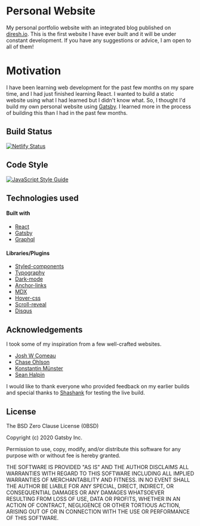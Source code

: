 # Personal Website

My personal portfolio website with an integrated blog published on [diresh.io](https://www.diresh.io/). This is the first website I have ever built and it will be under constant development. If you have any suggestions or advice, I am open to all of them!

# Motivation

I have been learning web development for the past few months on my spare time, and I had just finished learning React. I wanted to build a static website using what I had learned but I didn't know what. So, I thought I'd build my own personal website using [Gatsby](https://www.gatsbyjs.com/). I learned more in the process of building this than I had in the past few months.

## Build Status

[![Netlify Status](https://api.netlify.com/api/v1/badges/01f70e68-28e3-4108-9455-9dd79d80fb75/deploy-status)](https://app.netlify.com/sites/direshio/deploys)

## Code Style

[
![JavaScript Style Guide](https://img.shields.io/badge/code%20style-airbnb-blue)](https://github.com/airbnb/javascript)

## Technologies used

#### Built with

- [React](https://reactjs.org/)
- [Gatsby](https://www.gatsbyjs.com/)
- [Graphql](https://graphql.org/)

#### Libraries/Plugins

- [Styled-components](https://styled-components.com/)
- [Typography](https://kyleamathews.github.io/typography.js/)
- [Dark-mode](https://www.gatsbyjs.com/plugins/gatsby-plugin-dark-mode/)
- [Anchor-links](https://www.gatsbyjs.com/plugins/gatsby-plugin-anchor-links/)
- [MDX](https://www.gatsbyjs.com/plugins/gatsby-plugin-mdx/)
- [Hover-css](https://ianlunn.github.io/Hover/)
- [Scroll-reveal](https://www.gatsbyjs.com/plugins/gatsby-plugin-scroll-reveal/)
- [Disqus](https://www.gatsbyjs.com/plugins/gatsby-plugin-disqus/)

## Acknowledgements

I took some of my inspiration from a few well-crafted websites.

- [Josh W Comeau](https://www.joshwcomeau.com/)
- [Chase Ohlson](https://chaseohlson.com/)
- [Konstantin Münster](https://www.konstantin.digital/)
- [Sean Halpin](https://www.seanhalpin.design/)

I would like to thank everyone who provided feedback on my earlier builds and special thanks to [Shashank](https://github.com/shresthashashank) for testing the live build.

## License

The BSD Zero Clause License (0BSD)

Copyright (c) 2020 Gatsby Inc.

Permission to use, copy, modify, and/or distribute this software for any
purpose with or without fee is hereby granted.

THE SOFTWARE IS PROVIDED "AS IS" AND THE AUTHOR DISCLAIMS ALL WARRANTIES WITH REGARD TO THIS SOFTWARE INCLUDING ALL IMPLIED WARRANTIES OF MERCHANTABILITY AND FITNESS. IN NO EVENT SHALL THE AUTHOR BE LIABLE FOR ANY SPECIAL, DIRECT, INDIRECT, OR CONSEQUENTIAL DAMAGES OR ANY DAMAGES WHATSOEVER RESULTING FROM LOSS OF USE, DATA OR PROFITS, WHETHER IN AN ACTION OF CONTRACT, NEGLIGENCE OR OTHER TORTIOUS ACTION, ARISING OUT OF OR IN CONNECTION WITH THE USE OR PERFORMANCE OF THIS SOFTWARE.
